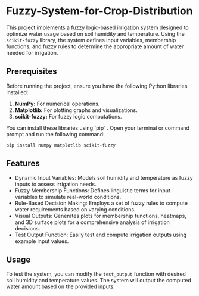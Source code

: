 # Fuzzy-System-for-Crop-Distribution
This project implements a fuzzy logic-based irrigation system designed to optimize water usage based on soil humidity and temperature. Using the `scikit-fuzzy` library, the system defines input variables, membership functions, and fuzzy rules to determine the appropriate amount of water needed for irrigation.

## Prerequisites
Before running the project, ensure you have the following Python libraries installed:
<ol>
  <li>  <b>NumPy:</b> For numerical operations.</li>
  <li>  <b>Matplotlib:</b> For plotting graphs and visualizations.</li>
  <li>  <b>scikit-fuzzy:</b> For fuzzy logic computations.</li>
</ol>
You can install these libraries using `pip` . Open your terminal or command prompt and run the following command:

```
pip install numpy matplotlib scikit-fuzzy
```

## Features
<ul>
  <li> Dynamic Input Variables: Models soil humidity and temperature as fuzzy inputs to assess irrigation needs. </li>
  <li> Fuzzy Membership Functions: Defines linguistic terms for input variables to simulate real-world conditions. </li>
  <li> Rule-Based Decision Making: Employs a set of fuzzy rules to compute water requirements based on varying conditions. </li>
  <li> Visual Outputs: Generates plots for membership functions, heatmaps, and 3D surface plots for a comprehensive analysis of irrigation decisions. </li>
  <li> Test Output Function: Easily test and compute irrigation outputs using example input values. </li>
</ul>

## Usage
To test the system, you can modify the `test_output` function with desired soil humidity and temperature values. The system will output the computed water amount based on the provided inputs.





